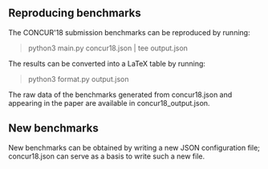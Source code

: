 ## Reproducing benchmarks

The CONCUR'18 submission benchmarks can be reproduced by running:

> python3 main.py concur18.json | tee output.json

The results can be converted into a LaTeX table by running:

> python3 format.py output.json

The raw data of the benchmarks generated from concur18.json and appearing in the paper are available in concur18_output.json.

## New benchmarks

New benchmarks can be obtained by writing a new JSON configuration
file; concur18.json can serve as a basis to write such a new file.
